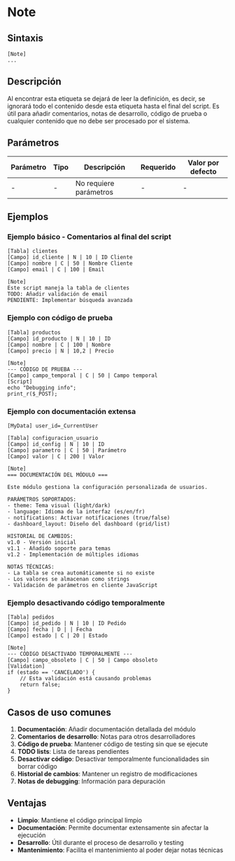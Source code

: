 # Note

## Sintaxis

```
[Note]
...
```

## Descripción

Al encontrar esta etiqueta se dejará de leer la definición, es decir, se ignorará todo el contenido desde esta etiqueta hasta el final del script. Es útil para añadir comentarios, notas de desarrollo, código de prueba o cualquier contenido que no debe ser procesado por el sistema.

## Parámetros

| Parámetro | Tipo | Descripción | Requerido | Valor por defecto |
|-----------|------|-------------|-----------|-------------------|
| - | - | No requiere parámetros | - | - |

## Ejemplos

### Ejemplo básico - Comentarios al final del script
```
[Tabla] clientes
[Campo] id_cliente | N | 10 | ID Cliente
[Campo] nombre | C | 50 | Nombre Cliente
[Campo] email | C | 100 | Email

[Note]
Este script maneja la tabla de clientes
TODO: Añadir validación de email
PENDIENTE: Implementar búsqueda avanzada
```

### Ejemplo con código de prueba
```
[Tabla] productos
[Campo] id_producto | N | 10 | ID
[Campo] nombre | C | 100 | Nombre
[Campo] precio | N | 10,2 | Precio

[Note]
--- CÓDIGO DE PRUEBA ---
[Campo] campo_temporal | C | 50 | Campo temporal
[Script]
echo "Debugging info";
print_r($_POST);
```

### Ejemplo con documentación extensa
```
[MyData] user_id=_CurrentUser

[Tabla] configuracion_usuario
[Campo] id_config | N | 10 | ID
[Campo] parametro | C | 50 | Parámetro
[Campo] valor | C | 200 | Valor

[Note]
=== DOCUMENTACIÓN DEL MÓDULO ===

Este módulo gestiona la configuración personalizada de usuarios.

PARÁMETROS SOPORTADOS:
- theme: Tema visual (light/dark)
- language: Idioma de la interfaz (es/en/fr)
- notifications: Activar notificaciones (true/false)
- dashboard_layout: Diseño del dashboard (grid/list)

HISTORIAL DE CAMBIOS:
v1.0 - Versión inicial
v1.1 - Añadido soporte para temas
v1.2 - Implementación de múltiples idiomas

NOTAS TÉCNICAS:
- La tabla se crea automáticamente si no existe
- Los valores se almacenan como strings
- Validación de parámetros en cliente JavaScript
```

### Ejemplo desactivando código temporalmente
```
[Tabla] pedidos
[Campo] id_pedido | N | 10 | ID Pedido
[Campo] fecha | D | | Fecha
[Campo] estado | C | 20 | Estado

[Note]
--- CÓDIGO DESACTIVADO TEMPORALMENTE ---
[Campo] campo_obsoleto | C | 50 | Campo obsoleto
[Validation]
if (estado == 'CANCELADO') {
    // Esta validación está causando problemas
    return false;
}
```

## Casos de uso comunes

1. **Documentación**: Añadir documentación detallada del módulo
2. **Comentarios de desarrollo**: Notas para otros desarrolladores
3. **Código de prueba**: Mantener código de testing sin que se ejecute
4. **TODO lists**: Lista de tareas pendientes
5. **Desactivar código**: Desactivar temporalmente funcionalidades sin borrar código
6. **Historial de cambios**: Mantener un registro de modificaciones
7. **Notas de debugging**: Información para depuración

## Ventajas

- **Limpio**: Mantiene el código principal limpio
- **Documentación**: Permite documentar extensamente sin afectar la ejecución
- **Desarrollo**: Útil durante el proceso de desarrollo y testing
- **Mantenimiento**: Facilita el mantenimiento al poder dejar notas técnicas